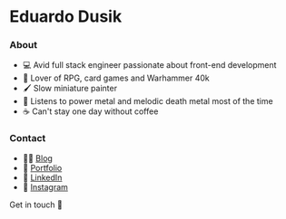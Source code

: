 # Eduardo Dusik

### About

- 💻 Avid full stack engineer passionate about front-end development
- 🎲 Lover of RPG, card games and Warhammer 40k
- 🖌️ Slow miniature painter
- 🤘 Listens to power metal and melodic death metal most of the time
- ☕ Can't stay one day without coffee

### Contact

- 👨‍💻 [Blog](https://eduardodusik.dev/)
- 🎨 [Portfolio](https://eduardodusik.com.br/)
- 💼 [LinkedIn](https://www.linkedin.com/in/eduardo-dos-santos-dusik-095100120/)
- 📸 [Instagram](https://www.instagram.com/minipaintingmasterpieces/)

Get in touch 👋
